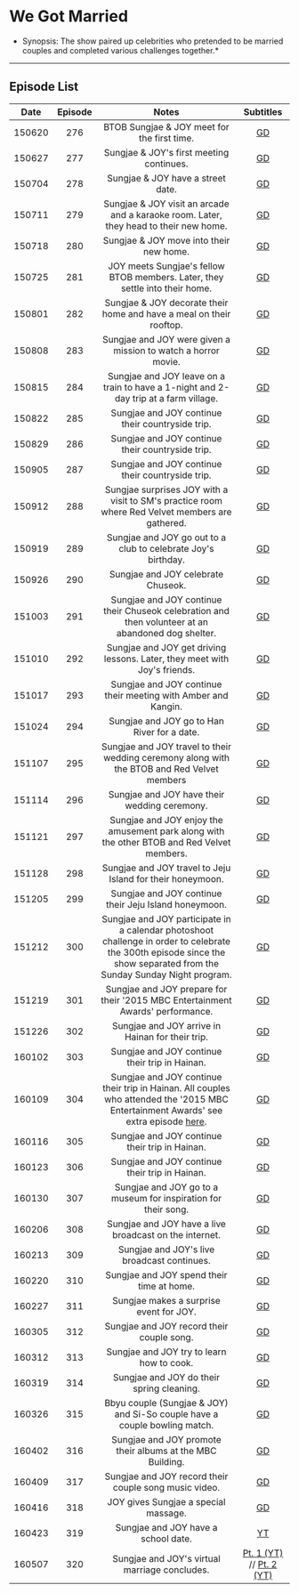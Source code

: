 # **We Got Married**
* Synopsis: The show paired up celebrities who pretended to be married couples and completed various challenges together.*
___
## Episode List
| **Date** | **Episode** |                                                                                                **Notes**                                                                                                 |                                        **Subtitles**                                         |
|:--------:|:-----------:|:--------------------------------------------------------------------------------------------------------------------------------------------------------------------------------------------------------:|:--------------------------------------------------------------------------------------------:|
|  150620  |     276     |                                                                               BTOB Sungjae & JOY meet for the first time.                                                                                |             [GD](https://drive.google.com/open?id=0B_tar27mpvQTNkIxemRyeVNWMDQ)              |
|  150627  |     277     |                                                                                 Sungjae & JOY's first meeting continues.                                                                                 |           [GD](https://drive.google.com/open?id=1FfgGKQ0ulG7SmX9uwd_BMpjUJa4qyFyu)           |
|  150704  |     278     |                                                                                    Sungjae & JOY have a street date.                                                                                     |           [GD](https://drive.google.com/open?id=1GB9FbKV_iuTPu2XqabrF-GifQg4IZjMT)           |
|  150711  |     279     |                                                          Sungjae & JOY visit an arcade and a karaoke room. Later, they head to their new home.                                                           |             [GD](https://drive.google.com/open?id=0B_tar27mpvQTMkRhOHdDczJFTnc)              |
|  150718  |     280     |                                                                                 Sungjae & JOY move into their new home.                                                                                  |             [GD](https://drive.google.com/open?id=0B_tar27mpvQTTkxvSlVLUHlQVFU)              |
|  150725  |     281     |                                                               JOY meets Sungjae's fellow BTOB members. Later, they settle into their home.                                                               |           [GD](https://drive.google.com/open?id=19l_xPAkLTyGolQ_MAbWCUNtDUXxNAS31)           |
|  150801  |     282     |                                                                   Sungjae & JOY decorate their home and have a meal on their rooftop.                                                                    |             [GD](https://drive.google.com/open?id=0B_tar27mpvQTVGhnY3JfeDVUZDg)              |
|  150808  |     283     |                                                                      Sungjae and JOY were given a mission to watch a horror movie.                                                                       |             [GD](https://drive.google.com/open?id=0B_tar27mpvQTY0kwTXZWRzhhZlU)              |
|  150815  |     284     |                                                           Sungjae and JOY leave on a train to have a 1-night and 2-day trip at a farm village.                                                           |             [GD](https://drive.google.com/open?id=0B_tar27mpvQTNnc0YVZhMUVUYUU)              |
|  150822  |     285     |                                                                             Sungjae and JOY continue their countryside trip.                                                                             |             [GD](https://drive.google.com/open?id=0B_tar27mpvQTaFVxNkQxZDAwWDA)              |
|  150829  |     286     |                                                                             Sungjae and JOY continue their countryside trip.                                                                             |             [GD](https://drive.google.com/open?id=0B_tar27mpvQTYUF3TTBrYTdNNTg)              |
|  150905  |     287     |                                                                             Sungjae and JOY continue their countryside trip.                                                                             |             [GD](https://drive.google.com/open?id=0B_tar27mpvQTVGhFYjYwS1hac2M)              |
|  150912  |     288     |                                                     Sungjae surprises JOY with a visit to SM's practice room where Red Velvet members are gathered.                                                      |           [GD](https://drive.google.com/open?id=1Ov4A0TyMSB3ZZTcjBFSVIAUgACnEEodc)           |
|  150919  |     289     |                                                                      Sungjae and JOY go out to a club to celebrate Joy's birthday.                                                                       |           [GD](https://drive.google.com/open?id=15samqgrkSfQw2SprUSSLUJ9LXMSWgdYB)           |
|  150926  |     290     |                                                                                    Sungjae and JOY celebrate Chuseok.                                                                                    |           [GD](https://drive.google.com/open?id=13956c6_Eo_8QHb2wlv-5AB8rXYZVT40I)           |
|  151003  |     291     |                                                    Sungjae and JOY continue their Chuseok celebration and then volunteer at an abandoned dog shelter.                                                    |           [GD](https://drive.google.com/open?id=1_-jGn_5tGwBswvHMow9bqNDN0p7WYLvd)           |
|  151010  |     292     |                                                                Sungjae and JOY get driving lessons. Later, they meet with Joy's friends.                                                                 |           [GD](https://drive.google.com/open?id=1ghRoFBTuJQZitr5K8I36pCdoY7H1poqv)           |
|  151017  |     293     |                                                                      Sungjae and JOY continue their meeting with Amber and Kangin.                                                                       |           [GD](https://drive.google.com/open?id=1ado7ANy5J4MewbTv-WlTTEJIE0NnuwsY)           |
|  151024  |     294     |                                                                               Sungjae and JOY go to Han River for a date.                                                                                |           [GD](https://drive.google.com/open?id=1P9ZtzOnnyv_kRTRvTa_hTgELWTTsikIl)           |
|  151107  |     295     |                                                       Sungjae and JOY travel to their wedding ceremony along with the BTOB and Red Velvet members                                                        |           [GD](https://drive.google.com/open?id=1u7WKU_27VenSv2SwkInMYMwD87Pc_jcG)           |
|  151114  |     296     |                                                                               Sungjae and JOY have their wedding ceremony.                                                                               |           [GD](https://drive.google.com/open?id=19HDFN37OB5w-ewxQeslemKKZ8lYbxVY5)           |
|  151121  |     297     |                                                        Sungjae and JOY enjoy the amusement park along with the other BTOB and Red Velvet members.                                                        |           [GD](https://drive.google.com/open?id=1_epVbw64MREoLVW-U3sokIKhIdH3Pvdz)           |
|  151128  |     298     |                                                                        Sungjae and JOY travel to Jeju Island for their honeymoon.                                                                        |           [GD](https://drive.google.com/open?id=1hvEmGvrvkN4si8thgtiDXOYJI4zONE1m)           |
|  151205  |     299     |                                                                          Sungjae and JOY continue their Jeju Island honeymoon.                                                                           |           [GD](https://drive.google.com/open?id=1b9Gb81eidWG2APpN5ugzK-wGVLHrDgZy)           |
|  151212  |     300     |                  Sungjae and JOY participate in a calendar photoshoot challenge in order to celebrate the 300th episode since the show separated from the Sunday Sunday Night program.                   |           [GD](https://drive.google.com/open?id=1jiptjmsSeUIXQBYs9D4Hm4ouyGKqyUl0)           |
|  151219  |     301     |                                                              Sungjae and JOY prepare for their '2015 MBC Entertainment Awards' performance.                                                              |           [GD](https://drive.google.com/open?id=1TiJvdLZIWjMZmH-LTNgI9mllO1Kp51F6)           |
|  151226  |     302     |                                                                             Sungjae and JOY arrive in Hainan for their trip.                                                                             |           [GD](https://drive.google.com/open?id=1nBM-8xU8euNOCgEXuzW9hwqt4pUE9GOQ)           |
|  160102  |     303     |                                                                              Sungjae and JOY continue their trip in Hainan.                                                                              |           [GD](https://drive.google.com/open?id=1wDSE1DLgX8TGgu4Yoyw0paXb-E2hhbGG)           |
|  160109  |     304     | Sungjae and JOY continue their trip in Hainan. All couples who attended the '2015 MBC Entertainment Awards' see extra episode [here](https://drive.google.com/file/d/0B_tar27mpvQTNTRJOUJKUnN5Y28/view). |           [GD](https://drive.google.com/open?id=1FEvHQvYELWjxkbuTcahjisbwQLt85XlJ)           |
|  160116  |     305     |                                                                              Sungjae and JOY continue their trip in Hainan.                                                                              |           [GD](https://drive.google.com/open?id=1g95SCd56WcbCxa8ZvnChOlDOEnP4NQdb)           |
|  160123  |     306     |                                                                              Sungjae and JOY continue their trip in Hainan.                                                                              |           [GD](https://drive.google.com/open?id=1oTe8TKQyPeFfP_XIC1UtCjsg7rS98DiZ)           |
|  160130  |     307     |                                                                      Sungjae and JOY go to a museum for inspiration for their song.                                                                      |           [GD](https://drive.google.com/open?id=1zv3UU20-yTgc-ImlBmG524Ghnegk6f92)           |
|  160206  |     308     |                                                                          Sungjae and JOY have a live broadcast on the internet.                                                                          |           [GD](https://drive.google.com/open?id=17-xMZgAjoDpBbuCTXiy3Uf7g_nizzX5s)           |
|  160213  |     309     |                                                                               Sungjae and JOY's live broadcast continues.                                                                                |           [GD](https://drive.google.com/open?id=1RT_MfpwPSbBL8txCtFrcW6iU_eO-IeW2)           |
|  160220  |     310     |                                                                                Sungjae and JOY spend their time at home.                                                                                 |           [GD](https://drive.google.com/open?id=157ydbbofNcjnRqP7lvRNVlxEXRkXqfg_)           |
|  160227  |     311     |                                                                                 Sungjae makes a surprise event for JOY.                                                                                  |     [GD](https://drive.google.com/file/d/0B_tar27mpvQTbHIzanVwWlpBdEE/view?usp=sharing)      |
|  160305  |     312     |                                                                                Sungjae and JOY record their couple song.                                                                                 |     [GD](https://drive.google.com/file/d/0B_tar27mpvQTMGJNaUlRd0JwTEE/view?usp=sharing)      |
|  160312  |     313     |                                                                                Sungjae and JOY try to learn how to cook.                                                                                 |     [GD](https://drive.google.com/file/d/0B_tar27mpvQTa01PQTZ6M2N4Q2M/view?usp=sharing)      |
|  160319  |     314     |                                                                                Sungjae and JOY do their spring cleaning.                                                                                 |     [GD](https://drive.google.com/file/d/0B_tar27mpvQTQlEwRE5zNnYxNUU/view?usp=sharing)      |
|  160326  |     315     |                                                                Bbyu couple (Sungjae & JOY) and Si-So couple have a couple bowling match.                                                                 |     [GD](https://drive.google.com/file/d/0B_tar27mpvQTNU10LTk1SHc2LU0/view?usp=sharing)      |
|  160402  |     316     |                                                                        Sungjae and JOY promote their albums at the MBC Building.                                                                         |     [GD](https://drive.google.com/file/d/0B_tar27mpvQTOW1jX3AwNE9IczQ/view?usp=sharing)      |
|  160409  |     317     |                                                                          Sungjae and JOY record their couple song music video.                                                                           |     [GD](https://drive.google.com/file/d/0B_tar27mpvQTeW1YTDZaZjRwWWM/view?usp=sharing)      |
|  160416  |     318     |                                                                                   JOY gives Sungjae a special massage.                                                                                   |           [GD](https://drive.google.com/file/d/0B_tar27mpvQTMXRWVG1GS041RTQ/view)            |
|  160423  |     319     |                                                                                   Sungjae and JOY have a school date.                                                                                    |                              [YT](https://youtu.be/D5Jlobn0b3w)                              |
|  160507  |     320     |                                                                              Sungjae and JOY's virtual marriage concludes.                                                                               | [Pt. 1 \(YT\)](https://youtu.be/UTcfooRgFZQ) // [Pt. 2 \(YT\)](https://youtu.be/ZMd8D-s5gqE) |